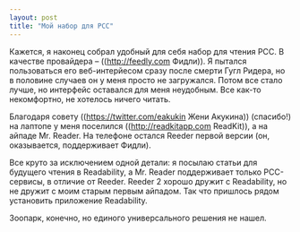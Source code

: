 ```yaml
---
layout: post
title: "Мой набор для РСС"
---
```

Кажется, я наконец собрал удобный для себя набор для чтения РСС. В качестве провайдера – ((http://feedly.com Фидли)). Я пытался пользоваться его веб-интерйесом сразу после смерти Гугл Ридера, но в половине случаев он у меня просто не загружался. Потом все стало лучше, но интерфейс оставался для меня неудобным. Все как-то некомфортно, не хотелось ничего читать. 

Благодаря совету ((https://twitter.com/eakukin Жени Акукина)) (спасибо!) на лаптопе у меня поселился ((http://readkitapp.com ReadKit)), а на айпаде Mr. Reader. На телефоне остался Reeder первой версии (он, оказывается, поддерживает Фидли).

Все круто за исключением одной детали: я посылаю статьи для будущего чтения в Readability, а Mr. Reader поддерживает только РСС-сервисы, в отличие от Reeder. Reeder 2 хорошо дружит с Readability, но не дружит с моим старым первым айпадом. Так что пришлось рядом установить приложение Readability.

Зоопарк, конечно, но единого универсального решения не нашел. 
